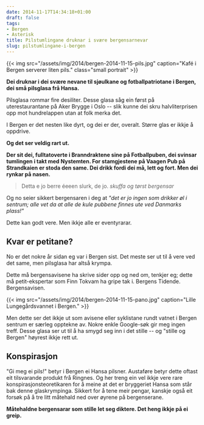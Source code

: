 ```yaml
---
date: 2014-11-17T14:34:18+01:00
draft: false
tags:
- Bergen
- Asterisk
title: Pilstumlingane druknar i svære bergensarnevar
slug: pilstumlingane-i-bergen
---
```

{{< img src="/assets/img/2014/bergen-2014-11-15-pils.jpg" caption="Kafé i Bergen serverer liten pils." class="small portrait" >}}

**Dei druknar i dei svære nevane til sjøulkane og fotballpatriotane i Bergen, dei små pilsglasa frå Hansa.**

Pilsglasa rommar fire desiliter. Desse glasa såg ein først på uterestaurantane på Aker Brygge i Oslo -- slik kunne dei skru halvliterprisen opp mot hundrelappen utan at folk merka det.

I Bergen er det nesten like dyrt, og dei er der, overalt. Større glas er ikkje å oppdrive.

**Og det ser veldig rart ut.**

<!--more-->

**Der sit dei, fulltatoverte i Branndraktene sine på Fotballpuben, dei svinsar tumlingen i takt med Nystemten. For stamgjestene på Vaagen Pub på Strandkaien er stoda den same. Dei drikk fordi dei må, lett og fort. Men dei rynkar på nasen.**

>Detta e jo berre éeeen slurk, de jo.
><cite>skuffa og tørst bergensar</cite> 

Og no seier sikkert bergensaren i deg at _"det er jo ingen som drikker øl i sentrum; alle vet da at alle de kule pubbene finnes ute ved Danmarks plass!"_

Dette kan godt vere. Men ikkje alle er eventyrarar.

## Kvar er petitane?

No er det nokre år sidan eg var i Bergen sist. Det meste ser ut til å vere ved det same, men pilsglasa har altså krympa. 

Dette må bergensavisene ha skrive sider opp og ned om, tenkjer eg; dette må petit-ekspertar som Finn Tokvam ha gripe tak i. Bergens Tidende. Bergensavisen.

{{< img src="/assets/img/2014/bergen-2014-11-15-pano.jpg" caption="Lille Lungegårdsvannet i Bergen." >}}

Men dette ser det ikkje ut som avisene eller syklistane rundt vatnet i Bergen sentrum er særleg opptekne av. Nokre enkle Google-søk gir meg ingen treff. Desse glasa ser ut til å ha smygd seg inn i det stille -- og "stille og Bergen" høyrest ikkje rett ut.

## Konspirasjon

"Gi meg ei pils!" betyr i Bergen ei Hansa pilsner. Austaføre betyr dette oftast eit tilsvarande produkt frå Ringnes. Og her treng ein vel ikkje vere rare konspirasjonsteoretikaren for å meine at det er bryggeriet Hansa som står bak denne glaskrympinga. Sikkert for å tene meir pengar, kanskje også eit forsøk på å tre litt måtehald ned over øyrene på bergenserane.

**Måtehaldne bergensarar som  stille let seg diktere. Det heng ikkje på ei greip.**
